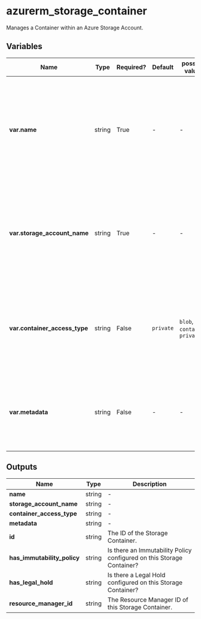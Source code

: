 # azurerm_storage_container

Manages a Container within an Azure Storage Account.

## Variables

| Name | Type | Required? |  Default  |  possible values |  Description |
| ---- | ---- | --------- |  ----------- | ----------- | ----------- |
| **var.name** | string | True | -  |  -  |  The name of the Container which should be created within the Storage Account. Changing this forces a new resource to be created. | 
| **var.storage_account_name** | string | True | -  |  -  |  The name of the Storage Account where the Container should be created. Changing this forces a new resource to be created. | 
| **var.container_access_type** | string | False | `private`  |  `blob`, `container`, `private`  |  The Access Level configured for this Container. Possible values are `blob`, `container` or `private`. Defaults to `private`. | 
| **var.metadata** | string | False | -  |  -  |  A mapping of MetaData for this Container. All metadata keys should be lowercase. | 



## Outputs

| Name | Type | Description |
| ---- | ---- | --------- | 
| **name** | string  | - | 
| **storage_account_name** | string  | - | 
| **container_access_type** | string  | - | 
| **metadata** | string  | - | 
| **id** | string  | The ID of the Storage Container. | 
| **has_immutability_policy** | string  | Is there an Immutability Policy configured on this Storage Container? | 
| **has_legal_hold** | string  | Is there a Legal Hold configured on this Storage Container? | 
| **resource_manager_id** | string  | The Resource Manager ID of this Storage Container. | 